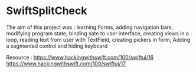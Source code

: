 # SwiftSplitCheck

The aim of this project was :
learning Forms, adding navigation bars, modifying program state, binding sate to user interface, creating views in a loop,
reading text from user with TextField, creating pickers in form, Adding a segmented control and hiding keyboard

Resource : https://www.hackingwithswift.com/100/swiftui/16
           https://www.hackingwithswift.com/100/swiftui/17
